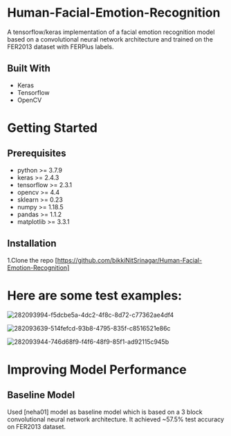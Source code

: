 # Human-Facial-Emotion-Recognition
A tensorflow/keras implementation of a facial emotion recognition model based on a convolutional neural network architecture and trained on the FER2013 dataset with FERPlus labels.
## Built With
* Keras
* Tensorflow
* OpenCV

# Getting Started
## Prerequisites
* python >= 3.7.9
* keras >= 2.4.3
* tensorflow >= 2.3.1
* opencv >= 4.4
* sklearn >= 0.23
* numpy >= 1.18.5
* pandas >= 1.1.2
* matplotlib >= 3.3.1
## Installation
 1.Clone the repo
  [https://github.com/bikkiNitSrinagar/Human-Facial-Emotion-Recognition]
 # Here are some test examples:
![282093994-f5dcbe5a-4dc2-4f8c-8d72-c77362ae4df4](https://github.com/bikkiNitSrinagar/Human-Facial-Emotion-Recognition/assets/66418501/f0c474c4-ad07-4c22-88f5-e8dea00456f7)

![282093639-514fefcd-93b8-4795-835f-c8516521e86c](https://github.com/bikkiNitSrinagar/Human-Facial-Emotion-Recognition/assets/66418501/4954ea49-b7a1-4fd8-a135-e5869d142d1e)

![282093944-746d68f9-f4f6-48f9-85f1-ad92115c945b](https://github.com/bikkiNitSrinagar/Human-Facial-Emotion-Recognition/assets/66418501/2c6ed466-bc60-4dba-993a-9976d16d2f92)

# Improving Model Performance
## Baseline Model
Used  [neha01]  model as baseline model which is based on a 3 block convolutional neural network architecture. It achieved ~57.5% test accuracy on FER2013 dataset.
 



